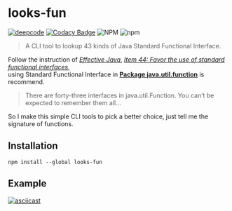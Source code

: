 # looks-fun
[![deepcode](https://www.deepcode.ai/api/gh/badge?key=eyJhbGciOiJIUzI1NiIsInR5cCI6IkpXVCJ9.eyJwbGF0Zm9ybTEiOiJnaCIsIm93bmVyMSI6IlZhbmlsbGEtcy1MYWIiLCJyZXBvMSI6Imxvb2tzLWZ1biIsImluY2x1ZGVMaW50IjpmYWxzZSwiYXV0aG9ySWQiOjI2MjA5LCJpYXQiOjE2MjAyMDk4NjV9.42cMe4CGAp94sFg2AVXhqklh-7WayhCRmMc0rTf0Ac0)](https://www.deepcode.ai/app/gh/Vanilla-s-Lab/looks-fun/_/dashboard?utm_content=gh%2FVanilla-s-Lab%2Flooks-fun)
[![Codacy Badge](https://app.codacy.com/project/badge/Grade/88e4707515d94ebb92097484af34e14f)](https://www.codacy.com/gh/Vanilla-s-Lab/looks-fun/dashboard?utm_source=github.com&amp;utm_medium=referral&amp;utm_content=Vanilla-s-Lab/looks-fun&amp;utm_campaign=Badge_Grade)
<img alt="NPM" src="https://img.shields.io/npm/l/looks-fun">
<img alt="npm" src="https://img.shields.io/npm/v/looks-fun">

> A CLI tool to lookup 43 kinds of Java Standard Functional Interface.

Follow the instruction of [*Effective Java*](https://www.oreilly.com/library/view/effective-java/9780134686097/), 
[*Item 44: Favor the use of standard functional interfaces*](https://github.com/clxering/Effective-Java-3rd-edition-Chinese-English-bilingual/blob/dev/Chapter-7/Chapter-7-Item-44-Favor-the-use-of-standard-functional-interfaces.md),  
using Standard Functional Interface in [**Package java.util.function**](https://docs.oracle.com/javase/8/docs/api/java/util/function/package-summary.html) is recommend.

> There are forty-three interfaces in java.util.Function. You can’t be expected to remember them all...

So I make this simple CLI tools to pick a better choice, just tell me the signature of functions.

## Installation
```
npm install --global looks-fun
```

## Example
[![asciicast](https://asciinema.org/a/411836.svg)](https://asciinema.org/a/411836)
